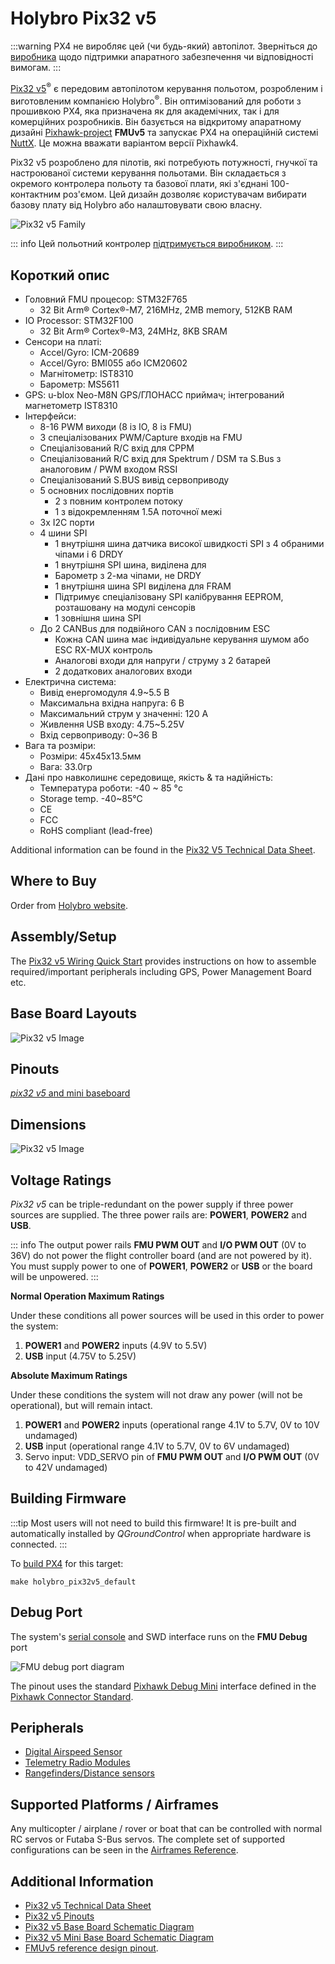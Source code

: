 # Holybro Pix32 v5

:::warning PX4 не виробляє цей (чи будь-який) автопілот. Зверніться до [виробника](https://holybro.com/) щодо підтримки апаратного забезпечення чи відповідності вимогам.
:::

[Pix32 v5](https://holybro.com/products/pix32-v5)<sup>&reg;</sup> є передовим автопілотом керування польотом, розробленим і виготовленим компанією Holybro<sup>&reg;</sup>. Він оптимізований для роботи з прошивкою PX4, яка призначена як для академічних, так і для комерційних розробників. Він базується на відкритому апаратному дизайні [Pixhawk-project](https://pixhawk.org/) **FMUv5** та запускає PX4 на операційній системі [NuttX](https://nuttx.apache.org/). Це можна вважати варіантом версії Pixhawk4.

Pix32 v5 розроблено для пілотів, які потребують потужності, гнучкої та настроюваної системи керування польотами. Він складається з окремого контролера польоту та базової плати, які з'єднані 100-контактним роз'ємом. Цей дизайн дозволяє користувачам вибирати базову плату від Holybro або налаштовувати свою власну.

![Pix32 v5 Family](../../assets/flight_controller/holybro_pix32_v5/pix32_v5_family.jpg)

::: info Цей польотний контролер [підтримується виробником](../flight_controller/autopilot_manufacturer_supported.md).
:::

## Короткий опис

- Головний FMU процесор: STM32F765
  - 32 Bit Arm® Cortex®-M7, 216MHz, 2MB memory, 512KB RAM
- IO Processor: STM32F100
  - 32 Bit Arm®️ Cortex®️-M3, 24MHz, 8KB SRAM
- Сенсори на платі:
  - Accel/Gyro: ICM-20689
  - Accel/Gyro: BMI055 або ICM20602
  - Магнітометр: IST8310
  - Барометр: MS5611
- GPS: u-blox Neo-M8N GPS/ГЛОНАСС приймач; інтегрований магнетометр IST8310
- Інтерфейси:
  - 8-16 PWM виходи (8 із IO, 8 із FMU)
  - 3 спеціалізованих PWM/Capture входів на FMU
  - Спеціалізований R/C вхід для CPPM
  - Спеціалізований R/C вхід для Spektrum / DSM та S.Bus з аналоговим / PWM входом RSSI
  - Спеціалізований S.BUS вивід сервоприводу
  - 5 основних послідовних портів
    - 2 з повним контролем потоку
    - 1 з відокремленням 1.5A поточної межі
  - 3x I2C порти
  - 4 шини SPI
    - 1 внутрішня шина датчика високої швидкості SPI з 4 обраними чіпами і 6 DRDY
    - 1 внутрішня SPI шина, виділена для
    - Барометр з 2-ма чіпами, не DRDY
    - 1 внутрішня шина SPI виділена для FRAM
    - Підтримує спеціалізовану SPI калібрування EEPROM, розташовану на модулі сенсорів
    - 1 зовнішня шина SPI
  - До 2 CANBus для подвійного CAN з послідовним ESC
    - Кожна CAN шина має індивідуальне керування шумом або ESC RX-MUX контроль
    - Аналогові входи для напруги / струму з 2 батарей
    - 2 додаткових аналогових входи
- Електрична система:
  - Вивід енергомодуля 4.9~5.5 В
  - Максимальна вхідна напруга: 6 В
  - Максимальний струм у значенні: 120 A
  - Живлення USB входу: 4.75~5.25V
  - Вхід сервоприводу: 0~36 В
- Вага та розміри:
  - Розміри: 45x45x13.5мм
  - Вага: 33.0гр
- Дані про навколишнє середовище, якість & та надійність:
  - Температура роботи: -40 ~ 85 °c
  - Storage temp. -40~85℃
  - CE
  - FCC
  - RoHS compliant (lead-free)

Additional information can be found in the [Pix32 V5 Technical Data Sheet](https://cdn.shopify.com/s/files/1/0604/5905/7341/files/Holybro_PIX32-V5_technical_data_sheet_v1.1.pdf).

## Where to Buy

Order from [Holybro website](https://holybro.com/products/pix32-v5).

## Assembly/Setup

The [Pix32 v5 Wiring Quick Start](../assembly/quick_start_holybro_pix32_v5.md) provides instructions on how to assemble required/important peripherals including GPS, Power Management Board etc.

## Base Board Layouts

![Pix32 v5 Image](../../assets/flight_controller/holybro_pix32_v5/pix32_v5_base_boards_layout.jpg)

## Pinouts

[_pix32 v5_ and mini baseboard](https://cdn.shopify.com/s/files/1/0604/5905/7341/files/Holybro_Pix32-V5-Base-Mini-Pinouts.pdf)

## Dimensions

![Pix32 v5 Image](../../assets/flight_controller/holybro_pix32_v5/Dimensions_no_border.jpg)

## Voltage Ratings

_Pix32 v5_ can be triple-redundant on the power supply if three power sources are supplied. The three power rails are: **POWER1**, **POWER2** and **USB**.

::: info The output power rails **FMU PWM OUT** and **I/O PWM OUT** (0V to 36V) do not power the flight controller board (and are not powered by it). You must supply power to one of **POWER1**, **POWER2** or **USB** or the board will be unpowered.
:::

**Normal Operation Maximum Ratings**

Under these conditions all power sources will be used in this order to power the system:

1. **POWER1** and **POWER2** inputs (4.9V to 5.5V)
1. **USB** input (4.75V to 5.25V)

**Absolute Maximum Ratings**

Under these conditions the system will not draw any power (will not be operational), but will remain intact.

1. **POWER1** and **POWER2** inputs (operational range 4.1V to 5.7V, 0V to 10V undamaged)
1. **USB** input (operational range 4.1V to 5.7V, 0V to 6V undamaged)
1. Servo input: VDD_SERVO pin of **FMU PWM OUT** and **I/O PWM OUT** (0V to 42V undamaged)

## Building Firmware

:::tip
Most users will not need to build this firmware! It is pre-built and automatically installed by _QGroundControl_ when appropriate hardware is connected.
:::

To [build PX4](../dev_setup/building_px4.md) for this target:

```
make holybro_pix32v5_default
```

## Debug Port

The system's [serial console](../debug/system_console.md) and SWD interface runs on the **FMU Debug** port

<!--while the I/O console and SWD interface can be accessed via **I/O Debug** port.-->

![FMU debug port diagram](../../assets/flight_controller/holybro_pix32_v5/FMU_Debug_Port_Horizontal.jpg)

The pinout uses the standard [Pixhawk Debug Mini](../debug/swd_debug.md#pixhawk-debug-mini) interface defined in the [Pixhawk Connector Standard](https://github.com/pixhawk/Pixhawk-Standards/blob/master/DS-009%20Pixhawk%20Connector%20Standard.pdf).

## Peripherals

- [Digital Airspeed Sensor](../sensor/airspeed.md)
- [Telemetry Radio Modules](../telemetry/index.md)
- [Rangefinders/Distance sensors](../sensor/rangefinders.md)

## Supported Platforms / Airframes

Any multicopter / airplane / rover or boat that can be controlled with normal RC servos or Futaba S-Bus servos. The complete set of supported configurations can be seen in the [Airframes Reference](../airframes/airframe_reference.md).

## Additional Information

- [Pix32 v5 Technical Data Sheet](https://cdn.shopify.com/s/files/1/0604/5905/7341/files/Holybro_PIX32-V5_technical_data_sheet_v1.1.pdf)
- [Pix32 v5 Pinouts](https://cdn.shopify.com/s/files/1/0604/5905/7341/files/Holybro_Pix32-V5-Base-Mini-Pinouts.pdf)
- [Pix32 v5 Base Board Schematic Diagram](https://cdn.shopify.com/s/files/1/0604/5905/7341/files/Holybro_PIX32-V5-BASE-Schematic_diagram.pdf)
- [Pix32 v5 Mini Base Board Schematic Diagram](https://cdn.shopify.com/s/files/1/0604/5905/7341/files/Holybro_PIX32-V5-Base-Mini-Board_Schematic_diagram.pdf)
- [FMUv5 reference design pinout](https://docs.google.com/spreadsheets/d/1-n0__BYDedQrc_2NHqBenG1DNepAgnHpSGglke-QQwY/edit#gid=912976165).
